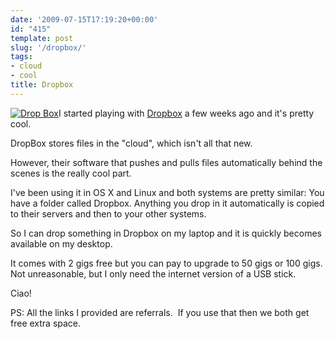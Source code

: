 ```yaml
---
date: '2009-07-15T17:19:20+00:00'
id: "415"
template: post
slug: '/dropbox/'
tags:
- cloud
- cool
title: Dropbox
---
```


[![Drop
Box](https://www.getdropbox.com/static/1247653671/images/logo.png)](https://www.getdropbox.com/referrals/NTE0MDAyODY5)I
started playing with
[Dropbox](https://www.getdropbox.com/referrals/NTE0MDAyODY5) a few weeks ago
and it's pretty cool.

DropBox stores files in the "cloud", which isn't all that new.

However, their software that pushes and pulls files automatically behind the
scenes is the really cool part.

I've been using it in OS X and Linux and both systems are pretty similar: You
have a folder called Dropbox. Anything you drop in it automatically is copied
to their servers and then to your other systems.

So I can drop something in Dropbox on my laptop and it is quickly becomes
available on my desktop.

It comes with 2 gigs free but you can pay to upgrade to 50 gigs or 100 gigs.
Not unreasonable, but I only need the internet version of a USB stick.

Ciao!

PS: All the links I provided are referrals.  If you use that then we both get
free extra space.
